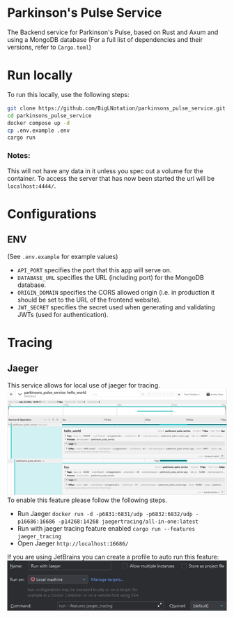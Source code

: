 # Parkinson's Pulse Service
The Backend service for Parkinson's Pulse, based on Rust and Axum and using a MongoDB database
(For a full list of dependencies and their versions, refer to `Cargo.toml`)

# Run locally
To run this locally, use the following steps:
```bash
git clone https://github.com/BigLNotation/parkinsons_pulse_service.git
cd parkinsons_pulse_service
docker compose up -d
cp .env.example .env
cargo run
```

### Notes:
This will not have any data in it unless you spec out a volume for the container. 
To access the server that has now been started the url will be `localhost:4444/`. 

# Configurations
## ENV
(See `.env.example` for example values)
- `API_PORT` specifies the port that this app will serve on.
- `DATABASE_URL` specifies the URL (including port) for the MongoDB database.
- `ORIGIN_DOMAIN` specifies the CORS allowed origin (i.e. in production it should be set to the URL of the frontend website).
- `JWT_SECRET` specifies the secret used when generating and validating JWTs (used for authentication).

# Tracing
## Jaeger
This service allows for local use of jaeger for tracing. 
![jaeger_log_example.png](docs/jaeger_log_example.png)
To enable this feature please follow the following steps.

- Run Jaeger `docker run -d -p6831:6831/udp -p6832:6832/udp -p16686:16686 -p14268:14268 jaegertracing/all-in-one:latest`
- Run with jaeger tracing feature enabled `cargo run --features jaeger_tracing`
- Open Jaeger `http://localhost:16686/`

If you are using JetBrains you can create a profile to auto run this feature:
![JetBrainsJaegerFeat.png](docs/JetBrainsJaegerFeat.png)
